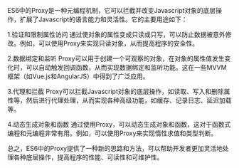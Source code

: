 ES6中的Proxy是一种元编程机制，它可以拦截并改变Javascript对象的底层操作，扩展了Javascript的语言能力和灵活性。它的主要用途如下：

1.验证和限制属性访问
通过使对象的属性变成只读或只写，可以防止数据被意外修改。例如，可以使用Proxy来实现只读对象，从而提高程序的安全性。

2.数据绑定和监听
Proxy可以用于创建一个可观察的对象，在对象的属性值发生变化时，可以自动触发回调函数，从而实现数据绑定和监听功能。这在一些MVVM框架（如Vue.js和AngularJS）中得到了广泛应用。

3.代理和拦截
Proxy可以拦截Javascript对象的底层操作，如读取、写入和删除属性等，然后进行代理处理，从而实现各种高级功能，如缓存、记录日志、延迟加载等。

4.动态生成对象和函数
通过使用Proxy，可以动态生成对象和函数，这对于函数式编程和元编程非常有用。例如，可以使用Proxy来实现惰性求值和类型判断。

总之，ES6中的Proxy提供了一种新的思路和方法，可以帮助开发者更加灵活地处理各种底层操作，提高程序的性能、可读性和可维护性。